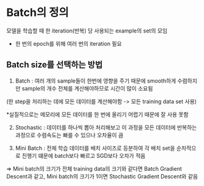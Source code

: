 # Batch의 정의
모델을 학습할 때 한 iteration(반복) 당 사용되는 example의 set의 모임

- 한 번의 epoch를 위해 여러 번의 iteration 필요

## Batch size를 선택하는 방법

1) Batch
  : 여러 개의 sample들이 한번에 영향을 주기 때문에 smooth하게 수렴하지만 sample의 개수 전체를 계산해야하므로 시간이 많이 소요됨 

  (한 step을 처리하는 데에 모든 데이터를 계산해야함 -> 모든 training data set 사용)

  *실질적으로는 메모리에 모든 데이터를 한 번에 올리기 어렵기 때문에 잘 사용 못함

2) Stochastic
  : 데이터를 하나씩 뽑아 처리해보고 이 과정을 모든 데이터에 반복하는 과정으로 수렴속도는 빠를 수 있으나 오차율이 큼

3) Mini Batch
  : 전체 학습 데이터를 배치 사이즈로 등분하여 각 배치 set을 순차적으로 진행기 떄문에 batch보다 빠르고 SGD보다 오차가 적음 

=> Mini batch의 크기가 전체 training data의 크기와 같다면 Batch Gradient Descent과 같고, Mini batch의 크기가 1이면 Stochastic Gradient Descent와 같음
